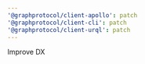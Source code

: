 ```yaml
---
'@graphprotocol/client-apollo': patch
'@graphprotocol/client-cli': patch
'@graphprotocol/client-urql': patch
---
```


Improve DX
